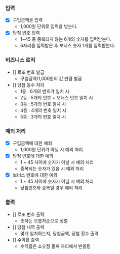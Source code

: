 ### 입력
  - [x] 구입금액을 입력
    - 1,000원 단위로 입력을 받는다.
  - [x] 당첨 번호 입력
    - 1~45 중 중복되지 않는 6개의 숫자를 입력받는다.
    - 6자리를 입력받은 후 보너스 숫자 1개를 입력받는다.

### 비즈니스 로직
  - [] 로또 번호 발급
    - 구입금액/1,000원의 값 만큼 발급
  - [] 당첨 등수 처리
    - 1등 : 6개의 번호가 일치 시 
    - 2등 : 5개의 번호 + 보너스 번호 일치 시 
    - 3등 : 5개의 번호 일치 시 
    - 4등 : 4개의 번호 일치 시 
    - 5등 : 3개의 번호 일치 시

### 예외 처리
  - [x] 구입금액에 대한 예외
    - 1,000원 단위가 아닐 시 예외 처리
  - [x] 당첨 번호에 대한 예외
    - 1 ~ 45 사이에 숫자가 아닐 시 예외 처리
    - 중복되는 숫자가 있을 시 예외 처리
  - [x] 보너스 번호에 대한 예외
    - 1 ~ 45 사이에 숫자가 아닐 시 예외 처리
    - 당첨번호와 중복일 경우 예외 처리

### 출력
  - [] 로또 번호 출력
    - 숫자는 오름차순으로 정렬
  - [] 당첨 내역 출력
    - 몇개 일치하는지, 당첨금액, 당첨 횟수 출력
  - [] 수익률 출력
    - 수익률은 소숫점 둘째 자리에서 반올림